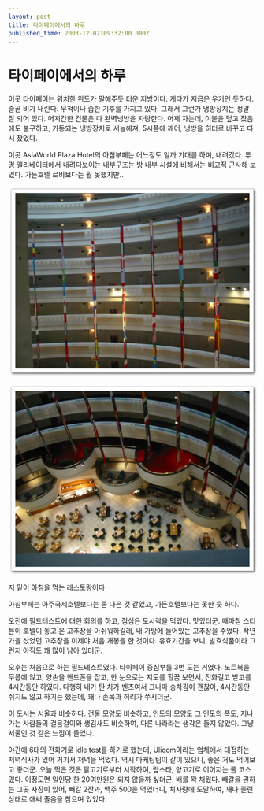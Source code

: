 ```yaml
---
layout: post
title: 타이페이에서의 하루
published_time: 2003-12-02T09:32:00.000Z
---
```


# 타이페이에서의 하루


이곳 타이페이는 위치한 위도가 말해주듯 더운 지방이다. 게다가 지금은 우기인 듯하다. 줄곧 비가 내린다. 무척이나 습한 기후를 가지고 있다. 그래서 그런가 냉방장치는 정말 잘 되어 있다. 어지간한 건물은 다 완벽냉방을 자랑한다. 어제 자는데, 이불을 덮고 잤음에도 불구하고, 가동되는 냉방장치로 서늘해져, 5시쯤에 깨어, 냉방을 히터로 바꾸고 다시 잤었다.

이곳 AsiaWorld Plaza Hotel의 아침부페는 어느정도 일까 기대를 하며, 내려갔다. 투명 엘리베이터에서 내려다보이는 내부구조는 방 내부 시설에 비해서는 비교적 근사해 보였다. 가든호텔 로비보다는 훨 못했지만..

![](../pds/200902/17/80/a0109780_499a21cd37445.jpg)

![](../pds/200902/17/80/a0109780_499a21cb192ae.jpg)

저 밑이 아침을 먹는 레스토랑이다

아침부페는 아주국제호텔보다는 좀 나은 것 같았고, 가든호텔보다는 못한 듯 하다.

오전에 필드테스트에 대한 회의를 하고, 점심은 도시락을 먹었다. 맛있더군. 때마침 스티븐이 호텔이 놓고 온 고추장을 아쉬워하길래, 내 가방에 들어있는 고추장을 주었다. 작년 가을 샀었던 고추장을 이제야 처음 개봉을 한 것이다. 유효기간을 보니, 발효식품이라 그런지 아직도 꽤 많이 남아 있더군.

오후는 처음으로 하는 필드테스트였다. 타이페이 중심부를 3번 도는 거였다. 노트북을 무릅에 얹고, 양손을 핸드폰을 잡고, 한 눈으로는 지도를 힐끔 보면서, 전화걸고 받고를 4시간동안 하였다. 다행히 내가 탄 차가 벤츠여서 그나마 승차감이 괜찮아, 4시간동안 쉬지도 않고 하기는 했는데, 꽤나 손목과 허리가 쑤시더군.

이 도시는 서울과 비슷하다. 건물 모양도 비슷하고, 인도의 모양도 그 인도의 폭도, 지나가는 사람들의 걸음걸이와 생김새도 비슷하여, 다른 나라라는 생각은 들지 않았다. 그냥 서울인 것 같은 느낌이 들었다.

야간에 6대의 전화기로 idle test를 하기로 했는데, Ulicom이라는 업체에서 대접하는 저녁식사가 있어 거기서 저녁을 먹었다. 역시 마케팅팀이 같이 있으니, 좋은 거도 먹어보고 좋더군. 오늘 먹은 것은 닭고기로부터 시작하여, 랍스타, 양고기로 이어지는 풀 코스였다. 이정도면 일인당 한 20여만원은 되지 않을까 싶더군. 배를 꽉 채웠다. 빼갈을 권하는 그곳 사장이 있어, 빼갈 2잔과, 맥주 500을 먹었더니, 치사량에 도달하여, 꽤나 졸린 상태로 애써 졸음을 참으며 있었다.

